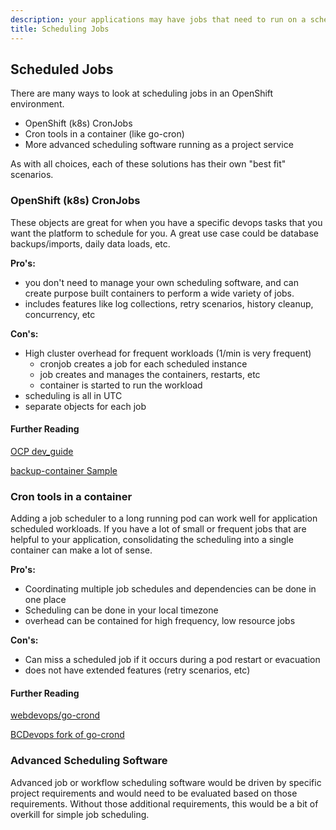 ```yaml
---
description: your applications may have jobs that need to run on a schedule.  When do you leverage OpenShift (k8s) cronjobs instead of managing your scheduled jobs within a dedicated pod?
title: Scheduling Jobs
---
```

## Scheduled Jobs

There are many ways to look at scheduling jobs in an OpenShift environment.

- OpenShift (k8s) CronJobs
- Cron tools in a container (like go-cron)
- More advanced scheduling software running as a project service

As with all choices, each of these solutions has their own "best fit" scenarios.

### OpenShift (k8s) CronJobs

These objects are great for when you have a specific devops tasks that you want the platform to schedule for you.
A great use case could be database backups/imports, daily data loads, etc.

**Pro's:**

- you don't need to manage your own scheduling software, and can create purpose built containers to perform a wide variety of jobs.
- includes features like log collections, retry scenarios, history cleanup, concurrency, etc

**Con's:**

- High cluster overhead for frequent workloads (1/min is very frequent)
  - cronjob creates a job for each scheduled instance
  - job creates and manages the containers, restarts, etc
  - container is started to run the workload
- scheduling is all in UTC
- separate objects for each job

#### Further Reading

[OCP dev_guide](https://docs.openshift.com/container-platform/3.11/dev_guide/cron_jobs.html)

[backup-container Sample](https://github.com/BCDevOps/backup-container/blob/master/openshift/templates/backup/backup-cronjob.yaml)

### Cron tools in a container

Adding a job scheduler to a long running pod can work well for application scheduled workloads.  If you have a lot of small or frequent jobs that are helpful to your application, consolidating the scheduling into a single container can make a lot of sense.

**Pro's:**

- Coordinating multiple job schedules and dependencies can be done in one place
- Scheduling can be done in your local timezone
- overhead can be contained for high frequency, low resource jobs

**Con's:**

- Can miss a scheduled job if it occurs during a pod restart or evacuation
- does not have extended features (retry scenarios, etc)

#### Further Reading

[webdevops/go-crond](https://github.com/webdevops/go-crond)

[BCDevops fork of go-crond](https://github.com/BCDevOps/go-crond)

### Advanced Scheduling Software

Advanced job or workflow scheduling software would be driven by specific project requirements and would need to be evaluated based on those requirements.  Without those additional requirements, this would be a bit of overkill for simple job scheduling.
